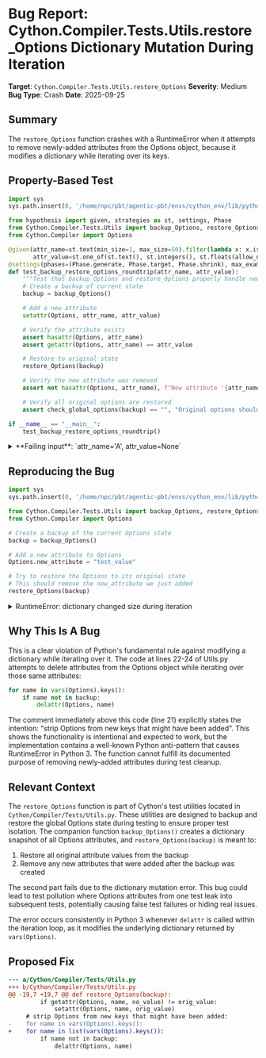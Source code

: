 # Bug Report: Cython.Compiler.Tests.Utils.restore_Options Dictionary Mutation During Iteration

**Target**: `Cython.Compiler.Tests.Utils.restore_Options`
**Severity**: Medium
**Bug Type**: Crash
**Date**: 2025-09-25

## Summary

The `restore_Options` function crashes with a RuntimeError when it attempts to remove newly-added attributes from the Options object, because it modifies a dictionary while iterating over its keys.

## Property-Based Test

```python
import sys
sys.path.insert(0, '/home/npc/pbt/agentic-pbt/envs/cython_env/lib/python3.13/site-packages')

from hypothesis import given, strategies as st, settings, Phase
from Cython.Compiler.Tests.Utils import backup_Options, restore_Options, check_global_options
from Cython.Compiler import Options

@given(attr_name=st.text(min_size=1, max_size=50).filter(lambda x: x.isidentifier() and not x.startswith('_')),
       attr_value=st.one_of(st.text(), st.integers(), st.floats(allow_nan=False), st.booleans(), st.none()))
@settings(phases=(Phase.generate, Phase.target, Phase.shrink), max_examples=10)
def test_backup_restore_options_roundtrip(attr_name, attr_value):
    """Test that backup_Options and restore_Options properly handle new attributes."""
    # Create a backup of current state
    backup = backup_Options()

    # Add a new attribute
    setattr(Options, attr_name, attr_value)

    # Verify the attribute exists
    assert hasattr(Options, attr_name)
    assert getattr(Options, attr_name) == attr_value

    # Restore to original state
    restore_Options(backup)

    # Verify the new attribute was removed
    assert not hasattr(Options, attr_name), f"New attribute '{attr_name}' should have been removed"

    # Verify all original options are restored
    assert check_global_options(backup) == "", "Original options should be restored"

if __name__ == "__main__":
    test_backup_restore_options_roundtrip()
```

<details>

<summary>
**Failing input**: `attr_name='A', attr_value=None`
</summary>
```
Traceback (most recent call last):
  File "/home/npc/pbt/agentic-pbt/worker_/21/hypo.py", line 33, in <module>
    test_backup_restore_options_roundtrip()
    ~~~~~~~~~~~~~~~~~~~~~~~~~~~~~~~~~~~~~^^
  File "/home/npc/pbt/agentic-pbt/worker_/21/hypo.py", line 9, in test_backup_restore_options_roundtrip
    attr_value=st.one_of(st.text(), st.integers(), st.floats(allow_nan=False), st.booleans(), st.none()))
            ^^^
  File "/home/npc/pbt/agentic-pbt/envs/cython_env/lib/python3.13/site-packages/hypothesis/core.py", line 2124, in wrapped_test
    raise the_error_hypothesis_found
  File "/home/npc/pbt/agentic-pbt/worker_/21/hypo.py", line 24, in test_backup_restore_options_roundtrip
    restore_Options(backup)
    ~~~~~~~~~~~~~~~^^^^^^^^
  File "/home/npc/pbt/agentic-pbt/envs/cython_env/lib/python3.13/site-packages/Cython/Compiler/Tests/Utils.py", line 22, in restore_Options
    for name in vars(Options).keys():
                ~~~~~~~~~~~~~~~~~~^^
RuntimeError: dictionary changed size during iteration
Falsifying example: test_backup_restore_options_roundtrip(
    attr_name='A',
    attr_value=None,
)
```
</details>

## Reproducing the Bug

```python
import sys
sys.path.insert(0, '/home/npc/pbt/agentic-pbt/envs/cython_env/lib/python3.13/site-packages')

from Cython.Compiler.Tests.Utils import backup_Options, restore_Options
from Cython.Compiler import Options

# Create a backup of the current Options state
backup = backup_Options()

# Add a new attribute to Options
Options.new_attribute = "test_value"

# Try to restore the Options to its original state
# This should remove the new_attribute we just added
restore_Options(backup)
```

<details>

<summary>
RuntimeError: dictionary changed size during iteration
</summary>
```
Traceback (most recent call last):
  File "/home/npc/pbt/agentic-pbt/worker_/21/repo.py", line 15, in <module>
    restore_Options(backup)
    ~~~~~~~~~~~~~~~^^^^^^^^
  File "/home/npc/pbt/agentic-pbt/envs/cython_env/lib/python3.13/site-packages/Cython/Compiler/Tests/Utils.py", line 22, in restore_Options
    for name in vars(Options).keys():
                ~~~~~~~~~~~~~~~~~~^^
RuntimeError: dictionary changed size during iteration
```
</details>

## Why This Is A Bug

This is a clear violation of Python's fundamental rule against modifying a dictionary while iterating over it. The code at lines 22-24 of Utils.py attempts to delete attributes from the Options object while iterating over those same attributes:

```python
for name in vars(Options).keys():
    if name not in backup:
        delattr(Options, name)
```

The comment immediately above this code (line 21) explicitly states the intention: "strip Options from new keys that might have been added". This shows the functionality is intentional and expected to work, but the implementation contains a well-known Python anti-pattern that causes RuntimeError in Python 3. The function cannot fulfill its documented purpose of removing newly-added attributes during test cleanup.

## Relevant Context

The `restore_Options` function is part of Cython's test utilities located in `Cython/Compiler/Tests/Utils.py`. These utilities are designed to backup and restore the global Options state during testing to ensure proper test isolation. The companion function `backup_Options()` creates a dictionary snapshot of all Options attributes, and `restore_Options(backup)` is meant to:

1. Restore all original attribute values from the backup
2. Remove any new attributes that were added after the backup was created

The second part fails due to the dictionary mutation error. This bug could lead to test pollution where Options attributes from one test leak into subsequent tests, potentially causing false test failures or hiding real issues.

The error occurs consistently in Python 3 whenever `delattr` is called within the iteration loop, as it modifies the underlying dictionary returned by `vars(Options)`.

## Proposed Fix

```diff
--- a/Cython/Compiler/Tests/Utils.py
+++ b/Cython/Compiler/Tests/Utils.py
@@ -19,7 +19,7 @@ def restore_Options(backup):
         if getattr(Options, name, no_value) != orig_value:
             setattr(Options, name, orig_value)
     # strip Options from new keys that might have been added:
-    for name in vars(Options).keys():
+    for name in list(vars(Options).keys()):
         if name not in backup:
             delattr(Options, name)
```